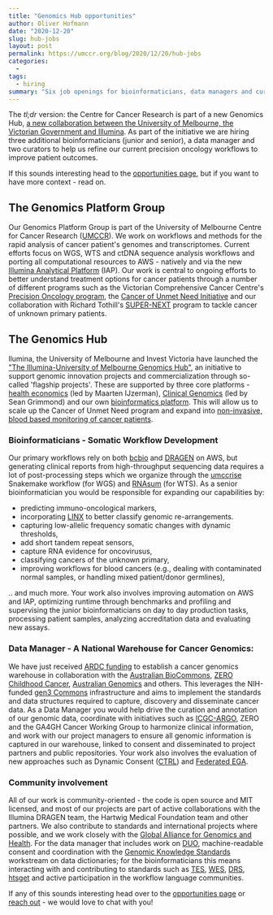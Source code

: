 ```yaml
---
title: "Genomics Hub opportunities"
author: Oliver Hofmann 
date: "2020-12-20"
slug: hub-jobs
layout: post
permalink: https://umccr.org/blog/2020/12/20/hub-jobs
categories:
  - 
tags:
  - hiring
summary: "Six job openings for bioinformaticians, data managers and curators as part of the new Illumina/UoM Genomics Hub."
---
```


The _tl;dr_ version: the Centre for Cancer Research is part of a new Genomics Hub, [a new collaboration between the University of Melbourne, the Victorian Government and Illumina](https://about.unimelb.edu.au/newsroom/news/2020/december/genomics-innovation-hub-to-drive-research-and-clinical-impact). As part of the initiative we are hiring three additional bioinformaticians (junior and senior), a data manager and two curators to help us refine our current precision oncology workflows to improve patient outcomes. 

If this sounds interesting head to the [opportunities page](https://umccr.org/work-with-us/), but if you want to have more context - read on.

## The Genomics Platform Group

Our Genomics Platform Group is part of the University of Melbourne Centre for Cancer Research ([UMCCR](https://mdhs.unimelb.edu.au/centre-for-cancer-research/home#about)). We work on workflows and methods for the rapid analysis of cancer patient's genomes and transcriptomes. Current efforts focus on WGS, WTS and ctDNA sequence analysis workflows and porting all computational resources to AWS - natively and via the new [Illumina Analytical Platform](https://mdhs.unimelb.edu.au/centre-for-cancer-research/our-research/genomics-platform-group/news-item-links/cloud-based-bioinformatics-platform-fast-tracking-genomic-analysis) (IAP). Our work is central to ongoing efforts to better understand treatment options for cancer patients through a number of different programs such as the Victorian Comprehensive Cancer Centre's [Precision Oncology program](https://www.viccompcancerctr.org/news/real-world-implementation-of-the-precision-oncology-approach/), the [Cancer of Unmet Need Initiative](https://mdhs.unimelb.edu.au/centre-for-cancer-research/our-research/precision-oncology-research-group/cancer-of-unmet-need-initiative) and our collaboration with Richard Tothill's [SUPER-NEXT](https://mdhs.unimelb.edu.au/centre-for-cancer-research/our-research/tothill-laboratory-rare-disease-oncogenomics-radio/super-next) program to tackle cancer of unknown primary patients. 

## The Genomics Hub

llumina, the University of Melbourne and Invest Victoria have launched the ["The Illumina-University of Melbourne Genomics Hub"](https://mdhs.unimelb.edu.au/centre-for-cancer-research/our-research/precision-oncology-research-group/illumina-partnership), an initiative to support genomic innovation projects and commercialization through so-called 'flagship projects'. These are supported by three core platforms -[health economics](https://mdhs.unimelb.edu.au/centre-for-cancer-research/our-research/precision-oncology-research-group/illumina-uom-partnership/platforms/health-economics-platform) (led by Maarten IJzerman), [Clinical Genomics](https://mdhs.unimelb.edu.au/centre-for-cancer-research/our-research/precision-oncology-research-group/illumina-uom-partnership/platforms/clinical-genomics-platform) (led by Sean Grimmond) and our own [bioinformatics platform](https://mdhs.unimelb.edu.au/centre-for-cancer-research/our-research/precision-oncology-research-group/illumina-uom-partnership/platforms/bioinformatics-platform). This will allow us to scale up the Cancer of Unmet Need program and expand into [non-invasive, blood based monitoring of cancer patients](https://mdhs.unimelb.edu.au/centre-for-cancer-research/our-research/precision-oncology-research-group/illumina-uom-partnership/projects/cancer-liquid-biopsy-non-invasive-blood-based-monitoring-for-cancer).

### Bioinformaticians - Somatic Workflow Development

Our primary workflows rely on both [bcbio](https://bcbio-nextgen.readthedocs.io/en/latest/) and [DRAGEN](https://www.illumina.com/products/by-type/informatics-products/dragen-bio-it-platform.html) on AWS, but generating clinical reports from high-throughput sequencing data requires a lot of post-processing steps which we organize through the [umccrise](https://github.com/umccr/umccrise) Snakemake workflow (for WGS) and [RNAsum](https://github.com/umccr/RNAsum) (for WTS). As a senior bioinformatician you would be responsible for expanding our capabilities by:

* predicting immuno-oncological markers,
* incorporating [LINX](https://www.biorxiv.org/content/10.1101/781013v1) to better classify genomic re-arrangements.
* capturing low-allelic frequency somatic changes with dynamic thresholds,
* add short tandem repeat sensors,
* capture RNA evidence for oncovirusus,
* classifying cancers of the unknown primary,
* improving workflows for blood cancers (e.g., dealing with contaminated normal samples, or handling mixed patient/donor germlines), 

.. and much more. Your work also involves improving automation on AWS and IAP, optimizing runtime through benchmarks and profiling and supervising the junior bioinformaticians on day to day production tasks, processing patient samples, analyzing accreditation data and evaluating new assays.

### Data Manager - A National Warehouse for Cancer Genomics:

We have just received [ARDC funding](https://ardc.edu.au/news/new-data-projects-will-help-transform-australian-research/) to establish a cancer genomics warehouse in collaboration with the [Australian BioCommons](https://www.biocommons.org.au/), [ZERO Childhood Cancer](https://www.zerochildhoodcancer.org.au/), [Australian Genomics](https://www.australiangenomics.org.au/) and others. This leverages the NIH-funded [gen3 Commons](https://gen3.org/) infrastructure and aims to implement the standards and data structures required to capture, discovery and disseminate cancer data. As a Data Manager you would help drive the curation and annotation of our genomic data, coordinate with initiatives such as [ICGC-ARGO](https://www.icgc-argo.org/), ZERO and the GA4GH Cancer Working Group to harmonize clinical information, and work with our project managers to ensure all genomic information is captured in our warehouse, linked to consent and disseminated to project partners and public repositories. Your work also involves the evaluation of new approaches such as Dynamic Consent ([CTRL](https://www.australiangenomics.org.au/resources/for-patients/your-personal-platform/)) and [Federated EGA](https://ega-archive.org/federated). 

### Community involvement

All of our work is community-oriented - the code is open source and MIT licensed, and most of our projects are part of active collaborations with the Illumina DRAGEN team, the Hartwig Medical Foundation team and other partners. We also contribute to standards and international projects where possible, and we work closely with the [Global Alliance for Genomics and Health](https://www.ga4gh.org/). For the data manager that includes work on [DUO](https://github.com/EBISPOT/DUO), machine-readable consent and coordination with the [Genomic Knowledge Standards](https://github.com/ga4gh-gks/ga4gh-gks.github.io) workstream on data dictionaries; for the bioinformaticians this means interacting with and contributing to standards such as [TES](https://github.com/ga4gh/task-execution-schemas), [WES](https://github.com/ga4gh/workflow-execution-service-schemas), [DRS](https://ga4gh.github.io/data-repository-service-schemas/preview/release/drs-1.0.0/docs/), [htsget](https://samtools.github.io/hts-specs/htsget.html) and active participation in the workflow language communities. 

If any of this sounds interesting head over to the [opportunities page](https://umccr.org/work-with-us/) or [reach out](https://umccr.org/#contact) - we would love to chat with you!



